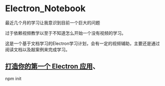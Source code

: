 # Electron_Notebook

最近几个月的学习让我意识到目前一个巨大的问题

过于依赖视频教学以至于不知道怎么开始一个没有视频的学习。

这是一个基于文档学习的Electron学习计划，会有一定的视频辅助，主要还是通过阅读文档以及敲案例来完成学习。



## [打造你的第一个 Electron 应用](https://www.electronjs.org/docs/tutorial/first-app#打造你的第一个-electron-应用)、

npm init


